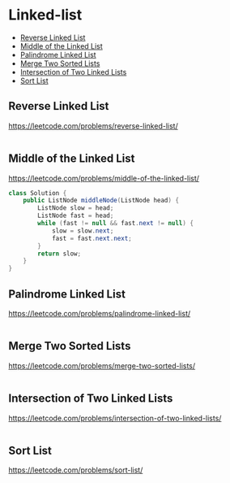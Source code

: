 # Linked-list
+ [Reverse Linked List](#reverse-linked-list)
+ [Middle of the Linked List](#middle-of-the-linked-list)
+ [Palindrome Linked List](#palindrome-linked-list)
+ [Merge Two Sorted Lists](#merge-two-sorted-lists)
+ [Intersection of Two Linked Lists](#intersection-of-two-linked-lists)
+ [Sort List](#sort-list)
## Reverse Linked List
https://leetcode.com/problems/reverse-linked-list/
```java

```
## Middle of the Linked List
https://leetcode.com/problems/middle-of-the-linked-list/
```java
class Solution {
    public ListNode middleNode(ListNode head) {
        ListNode slow = head;
        ListNode fast = head;
        while (fast != null && fast.next != null) {
            slow = slow.next;
            fast = fast.next.next;
        }
        return slow;
    }
}
```
## Palindrome Linked List
https://leetcode.com/problems/palindrome-linked-list/
```java

```
## Merge Two Sorted Lists
https://leetcode.com/problems/merge-two-sorted-lists/
```java

```
## Intersection of Two Linked Lists
https://leetcode.com/problems/intersection-of-two-linked-lists/
```java

```
## Sort List
https://leetcode.com/problems/sort-list/
```java

```
